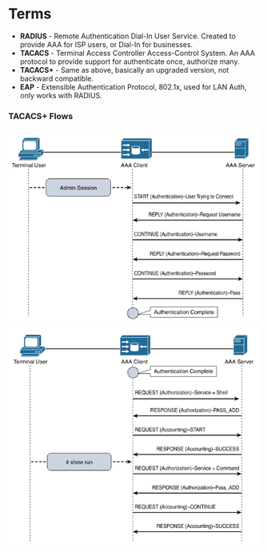 # Terms

* **RADIUS** - Remote Authentication Dial-In User Service. Created to provide AAA for ISP users, or Dial-In for businesses.
* **TACACS** - Terminal Access Controller Access-Control System. An AAA protocol to provide support for authenticate once, authorize many.
* **TACACS+** - Same as above, basically an upgraded version, not backward compatible.
* **EAP** - Extensible Authentication Protocol, 802.1x, used for LAN Auth, only works with RADIUS.

### TACACS+ Flows

![tacacs-plus-authentication-flows](./images/tacacs-plus-authentication-flows.png)
![tacacs-plus-auth-and-accounting-flows](./images/tacacs-plus-auth-and-accounting-flows.png)

